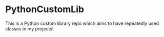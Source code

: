 # PythonCustomLib
This is a Python custom library repo which aims to have repeatedly used classes in my projects!
